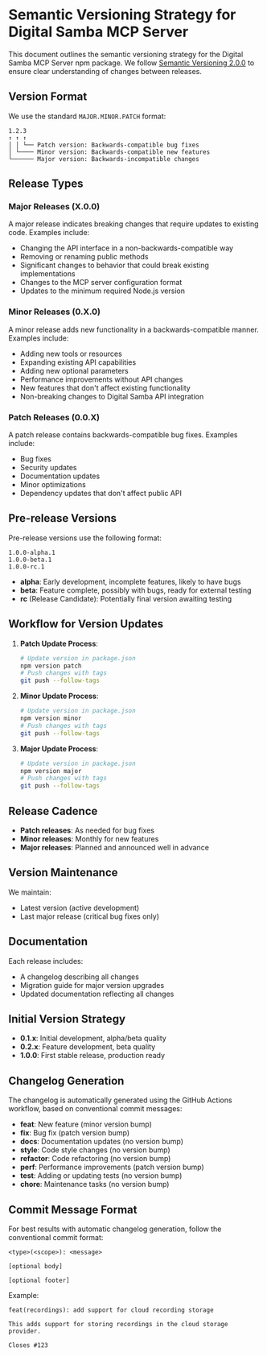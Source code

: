 # Semantic Versioning Strategy for Digital Samba MCP Server

This document outlines the semantic versioning strategy for the Digital Samba MCP Server npm package. We follow [Semantic Versioning 2.0.0](https://semver.org/) to ensure clear understanding of changes between releases.

## Version Format

We use the standard `MAJOR.MINOR.PATCH` format:

```
1.2.3
↑ ↑ ↑
│ │ └── Patch version: Backwards-compatible bug fixes
│ └──── Minor version: Backwards-compatible new features
└────── Major version: Backwards-incompatible changes
```

## Release Types

### Major Releases (X.0.0)

A major release indicates breaking changes that require updates to existing code. Examples include:

- Changing the API interface in a non-backwards-compatible way
- Removing or renaming public methods
- Significant changes to behavior that could break existing implementations
- Changes to the MCP server configuration format
- Updates to the minimum required Node.js version

### Minor Releases (0.X.0)

A minor release adds new functionality in a backwards-compatible manner. Examples include:

- Adding new tools or resources
- Expanding existing API capabilities
- Adding new optional parameters
- Performance improvements without API changes
- New features that don't affect existing functionality
- Non-breaking changes to Digital Samba API integration

### Patch Releases (0.0.X)

A patch release contains backwards-compatible bug fixes. Examples include:

- Bug fixes
- Security updates
- Documentation updates
- Minor optimizations
- Dependency updates that don't affect public API

## Pre-release Versions

Pre-release versions use the following format:

```
1.0.0-alpha.1
1.0.0-beta.1
1.0.0-rc.1
```

- **alpha**: Early development, incomplete features, likely to have bugs
- **beta**: Feature complete, possibly with bugs, ready for external testing
- **rc** (Release Candidate): Potentially final version awaiting testing

## Workflow for Version Updates

1. **Patch Update Process**:
   ```bash
   # Update version in package.json
   npm version patch
   # Push changes with tags
   git push --follow-tags
   ```

2. **Minor Update Process**:
   ```bash
   # Update version in package.json
   npm version minor
   # Push changes with tags
   git push --follow-tags
   ```

3. **Major Update Process**:
   ```bash
   # Update version in package.json
   npm version major
   # Push changes with tags
   git push --follow-tags
   ```

## Release Cadence

- **Patch releases**: As needed for bug fixes
- **Minor releases**: Monthly for new features
- **Major releases**: Planned and announced well in advance

## Version Maintenance

We maintain:
- Latest version (active development)
- Last major release (critical bug fixes only)

## Documentation

Each release includes:
- A changelog describing all changes
- Migration guide for major version upgrades
- Updated documentation reflecting all changes

## Initial Version Strategy

- **0.1.x**: Initial development, alpha/beta quality
- **0.2.x**: Feature development, beta quality
- **1.0.0**: First stable release, production ready

## Changelog Generation

The changelog is automatically generated using the GitHub Actions workflow, based on conventional commit messages:

- **feat**: New feature (minor version bump)
- **fix**: Bug fix (patch version bump)
- **docs**: Documentation updates (no version bump)
- **style**: Code style changes (no version bump)
- **refactor**: Code refactoring (no version bump)
- **perf**: Performance improvements (patch version bump)
- **test**: Adding or updating tests (no version bump)
- **chore**: Maintenance tasks (no version bump)

## Commit Message Format

For best results with automatic changelog generation, follow the conventional commit format:

```
<type>(<scope>): <message>

[optional body]

[optional footer]
```

Example:
```
feat(recordings): add support for cloud recording storage

This adds support for storing recordings in the cloud storage provider.

Closes #123
```
